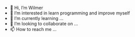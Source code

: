 - 👋 Hi, I’m Wilmer
- 👀 I’m interested in learn programming and improve myself
- 🌱 I’m currently learning ...
- 💞️ I’m looking to collaborate on ...
- 📫 How to reach me ...

<!---
sluter/sluter is a ✨ special ✨ repository because its `README.md` (this file) appears on your GitHub profile.
You can click the Preview link to take a look at your changes.
--->
